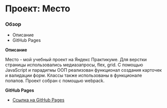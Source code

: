 # Проект: Место

### Обзор
* Описание
* GitHub Pages

**Описание**

Место - мой учебный проект на Яндекс Практикуме. Для верстки страницы использовались медиазапросы, flex, grid. С помощью JavaScript и парадигмы ООП реализован функционал создания карточек и валидации форм. Классы также использованы в функционале попапов. Проект собран с помощью webpack.

**GitHub Pages**

* [Ссылка на GitHub Pages](https://skavr666.github.io/mesto/)